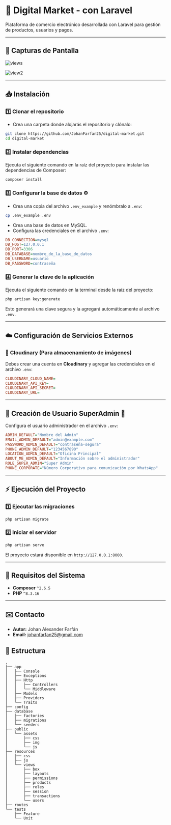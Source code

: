 # 🚀 Digital Market - con Laravel

Plataforma de comercio electrónico desarrollada con Laravel para gestión de productos, usuarios y pagos.

---

## 📸 Capturas de Pantalla

![views](https://github.com/user-attachments/assets/bc1378b4-1b93-4cf8-954a-69fecd8e71d2)

![view2](https://github.com/user-attachments/assets/4c95a975-3b3f-484d-88ac-c722dab67296)

---

## 📥 Instalación

### 1️⃣ Clonar el repositorio

- Crea una carpeta donde alojarás el repositorio y clónalo:

```bash
git clone https://github.com/JohanFarfan25/digital-market.git
cd digital-market
```

### 2️⃣ Instalar dependencias

Ejecuta el siguiente comando en la raíz del proyecto para instalar las dependencias de Composer:

```bash
composer install
```

### 3️⃣ Configurar la base de datos ⚙️

- Crea una copia del archivo `.env_example` y renómbralo a `.env`:

```bash
cp .env_example .env
```

- Crea una base de datos en MySQL.
- Configura las credenciales en el archivo `.env`:

```ini
DB_CONNECTION=mysql
DB_HOST=127.0.0.1
DB_PORT=3306
DB_DATABASE=nombre_de_la_base_de_datos
DB_USERNAME=usuario
DB_PASSWORD=contraseña
```

### 4️⃣ Generar la clave de la aplicación

Ejecuta el siguiente comando en la terminal desde la raíz del proyecto:

```bash
php artisan key:generate
```

Esto generará una clave segura y la agregará automáticamente al archivo `.env`.

---

## ☁️ Configuración de Servicios Externos

### 🔹 **Cloudinary** (Para almacenamiento de imágenes)

Debes crear una cuenta en **Cloudinary** y agregar las credenciales en el archivo `.env`:

```ini
CLOUDINARY_CLOUD_NAME=
CLOUDINARY_API_KEY=
CLOUDINARY_API_SECRET=
CLOUDINARY_URL=
```

---

## 👤 Creación de Usuario SuperAdmin 👑

Configura el usuario administrador en el archivo `.env`:

```ini
ADMIN_DEFAULT="Nombre del Admin"
EMAIL_ADMIN_DEFAULT="admin@example.com"
PASSWORD_ADMIN_DEFAULT="contraseña-segura"
PHONE_ADMIN_DEFAULT="1234567890"
LOCATION_ADMIN_DEFAULT="Oficina Principal"
ABOUT_ME_ADMIN_DEFAULT="Información sobre el administrador"
ROLE_SUPER_ADMIN="Super Admin"
PHONE_CORPORATE="Número Corporativo para comunicación por WhatsApp"
```

---

## ⚡ Ejecución del Proyecto 

### 1️⃣ Ejecutar las migraciones 

```bash
php artisan migrate
```

### 2️⃣ Iniciar el servidor

```bash
php artisan serve
```

El proyecto estará disponible en `http://127.0.0.1:8000`.

---

## 🔧 Requisitos del Sistema

- **Composer** `^2.6.5`
- **PHP** `^8.3.16`

---


## ✉️ Contacto
- **Autor:** Johan Alexander Farfán 
- **Email:** johanfarfan25@gmail.com

## 📂 Estructura

```
.
├── app
│   ├── Console
│   ├── Exceptions
│   ├── Http
│   │   ├── Controllers
│   │   └── Middleware
│   ├── Models
│   ├── Providers
│   └── Traits
├── config
├── database
│   ├── factories
│   ├── migrations
│   └── seeders
├── public
│   └── assets
│       ├── css
│       ├── img
│       └── js
├── resources
│   ├── css
│   ├── js
│   └── views
│       ├── box
│       ├── layouts
│       ├── permissions
│       ├── products
│       ├── roles
│       ├── session
│       ├── transactions
│       └── users
├── routes
└── tests
    ├── Feature
    └── Unit
```
